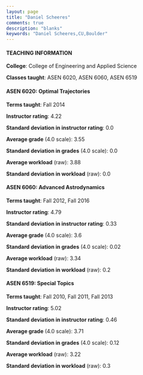 ```yaml
---
layout: page
title: "Daniel Scheeres" 
comments: true
description: "blanks"
keywords: "Daniel Scheeres,CU,Boulder"
---
```

<head>
<script src="https://ajax.googleapis.com/ajax/libs/jquery/2.1.3/jquery.min.js"></script>
<script src="https://dl.dropboxusercontent.com/s/pc42nxpaw1ea4o9/highcharts.js?dl=0"></script>
<!-- <script src="../assets/js/highcharts.js"></script> -->
<style type="text/css">@font-face {
	font-family: "Bebas Neue";
	src: url(https://www.filehosting.org/file/details/544349/BebasNeue Regular.otf) format("opentype");
	}
	h1.Bebas { 
		font-family: "Bebas Neue", Verdana, Tahoma;
	}
</style>
</head>
	   
#### TEACHING INFORMATION

**College**: College of Engineering and Applied Science

**Classes taught**: ASEN 6020, ASEN 6060, ASEN 6519

#### ASEN 6020: Optimal Trajectories

**Terms taught**: Fall 2014

**Instructor rating**: 4.22

**Standard deviation in instructor rating**: 0.0

**Average grade** (4.0 scale): 3.55

**Standard deviation in grades** (4.0 scale): 0.0

**Average workload** (raw): 3.88

**Standard deviation in workload** (raw): 0.0

#### ASEN 6060: Advanced Astrodynamics

**Terms taught**: Fall 2012, Fall 2016

**Instructor rating**: 4.79

**Standard deviation in instructor rating**: 0.33

**Average grade** (4.0 scale): 3.6

**Standard deviation in grades** (4.0 scale): 0.02

**Average workload** (raw): 3.34

**Standard deviation in workload** (raw): 0.2

#### ASEN 6519: Special Topics

**Terms taught**: Fall 2010, Fall 2011, Fall 2013

**Instructor rating**: 5.02

**Standard deviation in instructor rating**: 0.46

**Average grade** (4.0 scale): 3.71

**Standard deviation in grades** (4.0 scale): 0.12

**Average workload** (raw): 3.22

**Standard deviation in workload** (raw): 0.3

